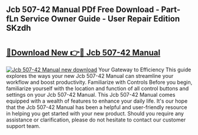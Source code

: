 ## Jcb 507-42 Manual PDf Free Download - Part-fLn Service Owner Guide - User Repair Edition SKzdh

# <h2><a href="http://bc12905.oget.top/?id=Jcb+507-42+Manual">🔗Download New 👉🔴 Jcb 507-42 Manual</a></h2>

[![Jcb 507-42 Manual new download](https://i.imgur.com/5g1atiW.png)](http://bc12905.oget.top/?id=Jcb+507-42+Manual)
Your Gateway to Efficiency This guide explores the ways your new Jcb 507-42 Manual can streamline your workflow and boost productivity. Familiarize with Controls Before you begin, familiarize yourself with the location and function of all control buttons and settings on your Jcb 507-42 Manual. This Jcb 507-42 Manual comes equipped with a wealth of features to enhance your daily life. It's our hope that the Jcb 507-42 Manual has been a helpful and user-friendly resource in helping you get started with your new product. Should you require any assistance or clarification, please do not hesitate to contact our customer support team.
